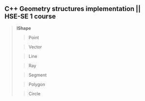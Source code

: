 ## C++ Geometry structures implementation || HSE-SE 1 course

> **IShape**
> > Point
>
> > Vector
> 
> > Line
> 
> > Ray
> 
> > Segment
> 
> > Polygon
> 
> > Circle
